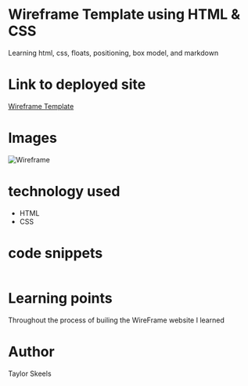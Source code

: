 <!-- Put the name of the project after the # -->
<!-- the # means h1  -->
# Wireframe Template using HTML & CSS

<!-- Put a description of what the project is -->
Learning html, css, floats, positioning, box model, and markdown


# Link to deployed site
<!-- make a link to the deployed site --> 
<!-- [What the user will see](the link to the deployed site) -->
[Wireframe Template](https://skeeis.github.io/HW-Wireframe/)


# Images
<!-- take a picture of the image and add it into the readme  -->
<!-- ![image title](path or link to image) -->
![Wireframe](/images/Easier-Layout.png)

# technology used
<!-- make a list of technology used -->
<!-- what you used for this web app, like html css -->
- HTML
- CSS
<!-- 
1. First ordered list item
2. Another item
⋅⋅* Unordered sub-list. 
1. Actual numbers don't matter, just that it's a number
⋅⋅1. Ordered sub-list
4. And another item. 
-->


# code snippets
<!-- put snippets of code inside ``` ``` so it will look like code -->
<!-- if you want to put blockquotes use a > -->

```

```


# Learning points
<!-- Learning points where you would write what you thought was helpful -->
Throughout the process of builing the WireFrame website I learned 

# Author 
<!-- make a link to the deployed site and have your name as the link -->
Taylor Skeels

